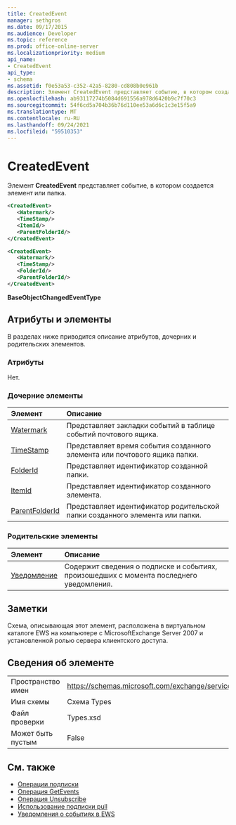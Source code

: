 ```yaml
---
title: CreatedEvent
manager: sethgros
ms.date: 09/17/2015
ms.audience: Developer
ms.topic: reference
ms.prod: office-online-server
ms.localizationpriority: medium
api_name:
- CreatedEvent
api_type:
- schema
ms.assetid: f0e53a53-c352-42a5-8280-cd808b0e961b
description: Элемент CreatedEvent представляет событие, в котором создается элемент или папка.
ms.openlocfilehash: ab93117274b5084d691556a978d6420b9c7f70c3
ms.sourcegitcommit: 54f6cd5a704b36b76d110ee53a6d6c1c3e15f5a9
ms.translationtype: MT
ms.contentlocale: ru-RU
ms.lasthandoff: 09/24/2021
ms.locfileid: "59510353"
---
```

# <a name="createdevent"></a>CreatedEvent

Элемент **CreatedEvent** представляет событие, в котором создается элемент или папка. 
  
```xml
<CreatedEvent>
   <Watermark/>
   <TimeStamp/>
   <ItemId/>
   <ParentFolderId/>
</CreatedEvent>
```

```xml
<CreatedEvent>
   <Watermark/>
   <TimeStamp/>
   <FolderId/>
   <ParentFolderId/>
</CreatedEvent>
```

**BaseObjectChangedEventType**

## <a name="attributes-and-elements"></a>Атрибуты и элементы

В разделах ниже приводится описание атрибутов, дочерних и родительских элементов.
  
### <a name="attributes"></a>Атрибуты

Нет.
  
### <a name="child-elements"></a>Дочерние элементы

|**Элемент**|**Описание**|
|:-----|:-----|
|[Watermark](watermark.md) <br/> |Представляет закладки событий в таблице событий почтового ящика.  <br/> |
|[TimeStamp](timestamp.md) <br/> |Представляет время события созданного элемента или почтового ящика папки.  <br/> |
|[FolderId](folderid.md) <br/> |Представляет идентификатор созданной папки.  <br/> |
|[ItemId](itemid.md) <br/> |Представляет идентификатор созданного элемента.  <br/> |
|[ParentFolderId](parentfolderid.md) <br/> |Представляет идентификатор родительской папки созданного элемента или папки.  <br/> |
   
### <a name="parent-elements"></a>Родительские элементы

|**Элемент**|**Описание**|
|:-----|:-----|
|[Уведомление](notification-ex15websvcsotherref.md) <br/> |Содержит сведения о подписке и событиях, произошедших с момента последнего уведомления.  <br/> |
   
## <a name="remarks"></a>Заметки

Схема, описывающая этот элемент, расположена в виртуальном каталоге EWS на компьютере с MicrosoftExchange Server 2007 и установленной ролью сервера клиентского доступа.
  
## <a name="element-information"></a>Сведения об элементе

|||
|:-----|:-----|
|Пространство имен  <br/> |https://schemas.microsoft.com/exchange/services/2006/types  <br/> |
|Имя схемы  <br/> |Схема Types  <br/> |
|Файл проверки  <br/> |Types.xsd  <br/> |
|Может быть пустым  <br/> |False  <br/> |
   
## <a name="see-also"></a>См. также

- [Операции подписки](subscribe-operation.md)  
- [Операция GetEvents](getevents-operation.md)  
- [Операция Unsubscribe](unsubscribe-operation.md)
- [Использование подписки pull](https://msdn.microsoft.com/library/f956bc0e-2b25-4613-966b-54c65456897c%28Office.15%29.aspx) 
- [Уведомления о событиях в EWS](https://msdn.microsoft.com/library/4fd4b351-d35c-4ccc-9ed9-878932ab9d50%28Office.15%29.aspx)

